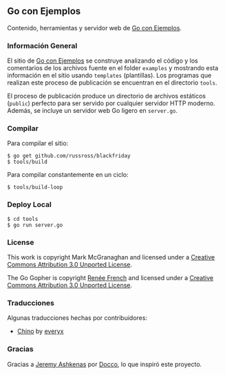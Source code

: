 ## Go con Ejemplos

Contenido, herramientas y servidor web de [Go con Ejemplos][1].

### Información General

El sitio de [Go con Ejemplos][1] se construye analizando el código y los
comentarios de los archivos fuente en el folder `examples` y mostrando esta
información en el sitio usando `templates` (plantillas). Los programas que
realizan este proceso de publicación se encuentran en el directorio `tools`.

El proceso de publicación produce un directorio de archivos estáticos
(`public`) perfecto para ser servido por cualquier servidor HTTP moderno.
Además, se incluye un servidor web Go ligero en `server.go`.

### Compilar

Para compilar el sitio:

```console
$ go get github.com/russross/blackfriday
$ tools/build
```

Para compilar constantemente en un ciclo:

```console
$ tools/build-loop
```

### Deploy Local

```console
$ cd tools
$ go run server.go
```

### License

This work is copyright Mark McGranaghan and licensed under a
[Creative Commons Attribution 3.0 Unported License](http://creativecommons.org/licenses/by/3.0/).

The Go Gopher is copyright [Renée French](http://reneefrench.blogspot.com/) and licensed under a
[Creative Commons Attribution 3.0 Unported License](http://creativecommons.org/licenses/by/3.0/).


### Traducciones

Algunas traducciones hechas por contribuidores:

* [Chino](http://everyx.github.io/gobyexample/) by [everyx](https://github.com/everyx)

### Gracias

Gracias a [Jeremy Ashkenas](https://github.com/jashkenas) por
[Docco](http://jashkenas.github.com/docco/), lo que inspiró este proyecto.

[1]: http://goconejemplos.com
